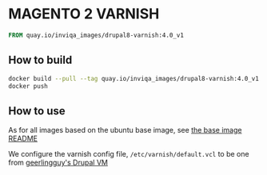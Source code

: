 # MAGENTO 2 VARNISH

```Dockerfile
FROM quay.io/inviqa_images/drupal8-varnish:4.0_v1
```

## How to build
```bash
docker build --pull --tag quay.io/inviqa_images/drupal8-varnish:4.0_v1 --rm .
docker push
```

## How to use

As for all images based on the ubuntu base image, see
[the base image README](../../ubuntu/16.04/README.md)

We configure the varnish config file, `/etc/varnish/default.vcl` to be one from
[geerlingguy's Drupal VM](https://raw.githubusercontent.com/geerlingguy/drupal-vm/3.5.2/provisioning/templates/drupalvm.vcl.j2)

